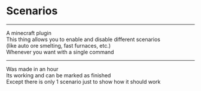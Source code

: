 # Scenarios
---
A minecraft plugin<br>
This thing allows you to enable and disable different scenarios<br>
(like auto ore smelting, fast furnaces, etc.)<br>
Whenever you want with a single command

---
Was made in an hour<br>
Its working and can be marked as finished<br>
Except there is only 1 scenario just to show how it should work

